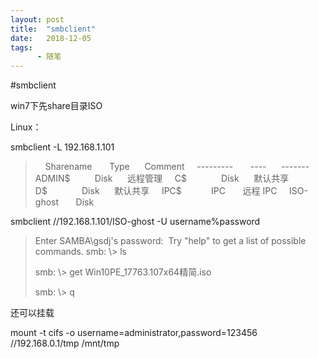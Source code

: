 ```yaml
---
layout: post
title:  "smbclient"
date:   2018-12-05
tags:
      - 随笔
---
```


#smbclient


win7下先share目录ISO



Linux：

smbclient -L 192.168.1.101



> 
>     Sharename       Type      Comment
>     \-\-\-\-\-\-\-\--       \-\-\--      \-\-\-\-\-\--
>     ADMIN\$          Disk      远程管理
>     C\$              Disk      默认共享
>     D\$              Disk      默认共享
>     IPC\$            IPC       远程 IPC
>     ISO-ghost       Disk      




smbclient //192.168.1.101/ISO-ghost -U username%password

> Enter SAMBA\\gsdj\'s password: 
> Try \"help\" to get a list of possible commands.
> smb: \\\> ls
> 
> smb: \\\> get Win10PE_17763.107x64精简.iso
> 
>
> smb: \\\> q

还可以挂载 

mount -t cifs -o username=administrator,password=123456
//192.168.0.1/tmp /mnt/tmp 


